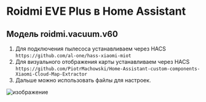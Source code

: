 # Roidmi EVE Plus в Home Assistant
## Модель roidmi.vacuum.v60
1. Для подключения пылесоса устанавливаем через HACS `https://github.com/al-one/hass-xiaomi-miot`
2. Для визуального отображения карты устанавливаем через HACS `https://github.com/PiotrMachowski/Home-Assistant-custom-components-Xiaomi-Cloud-Map-Extractor`
3. Дальше можно использовать файлы для настроек.

![изображение](https://user-images.githubusercontent.com/39500249/126078670-23c93372-d8fc-461d-b830-95253c7e3e67.png)
